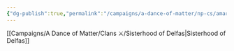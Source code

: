 ```yaml
---
{"dg-publish":true,"permalink":"/campaigns/a-dance-of-matter/np-cs/amara/"}
---
```


[[Campaigns/A Dance of Matter/Clans ⚔/Sisterhood of Delfas\|Sisterhood of Delfas]]